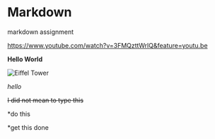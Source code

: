 # Markdown
markdown assignment

<https://www.youtube.com/watch?v=3FMQzttWrlQ&feature=youtu.be>

**Hello World**

![Eiffel Tower](https://www.planetware.com/photos-large/F/eiffel-tower.jpg)

*hello*

~~I did not mean to type this~~

*do this

*get this done
